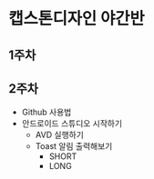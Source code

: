 # 캡스톤디자인 야간반

## 1주차

## 2주차
  - Github 사용법
  - 안드로이드 스튜디오 시작하기
    - AVD 실행하기
    - Toast 알림 출력해보기
      - SHORT
      - LONG
